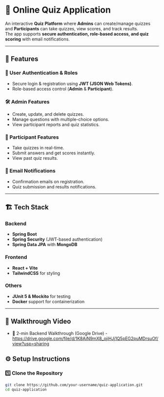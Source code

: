 # 📝 Online Quiz Application

An interactive **Quiz Platform** where **Admins** can create/manage quizzes and **Participants** can take quizzes, view scores, and track results.  
The app supports **secure authentication, role-based access, and quiz scoring** with email notifications.

---

## 🚀 Features

### 👤 User Authentication & Roles
- Secure login & registration using **JWT (JSON Web Tokens)**.
- Role-based access control (**Admin** & **Participant**).

### 🛠 Admin Features
- Create, update, and delete quizzes.
- Manage questions with multiple-choice options.
- View participant reports and quiz statistics.

### 📝 Participant Features
- Take quizzes in real-time.
- Submit answers and get scores instantly.
- View past quiz results.

### 📧 Email Notifications
- Confirmation emails on registration.
- Quiz submission and results notifications.

---

## 🏗 Tech Stack

### Backend
- **Spring Boot**
- **Spring Security** (JWT-based authentication)
- **Spring Data JPA** with  **MongoDB**

### Frontend
- **React + Vite** 
- **TailwindCSS** for styling

### Others
- **JUnit 5 & Mockito** for testing
- **Docker** support for containerization

---

## 🎥 Walkthrough Video
 - 🔗 2-min Backend Walkthrough (Google Drive) - https://drive.google.com/file/d/1K8AiN9mX8_ojiHJj1Q5pEG2puMDrsuOf/view?usp=sharing

## ⚙️ Setup Instructions

### 1️⃣ Clone the Repository
```bash
git clone https://github.com/your-username/quiz-application.git
cd quiz-application

